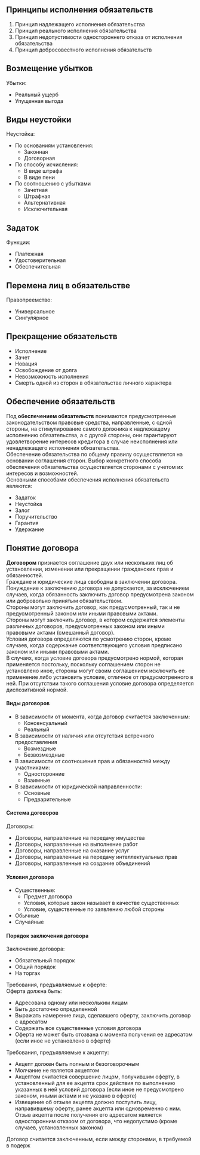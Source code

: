 ## Принципы исполнения обязательств
1. Принцип надлежащего исполнения обязательства
2. Принцип реального исполнения обязательства
3. Принцип недопустимости одностороннего отказа от исполнения обязательства
4. Принцип добросовестного исполнения обязательств
## Возмещение убытков
Убытки:
- Реальный ущерб
- Упущенная выгода
## Виды неустойки
Неустойка:
- По основаниям установления:
	- Законная
	- Договорная
- По способу исчисления:
	- В виде штрафа
	- В виде пени
- По соотношению с убытками
	- Зачетная
	- Штрафная
	- Альтернативная
	- Исключительная
## Задаток
Функции:
- Платежная
- Удостоверительная
- Обеспечительная
## Перемена лиц в обязательстве
Правопреемство:
- Универсальное
- Сингулярное
## Прекращение обязательств
- Исполнение
- Зачет
- Новация
- Освобождение от долга
- Невозможность исполнения
- Смерть одной из сторон в обязательстве личного характера
## Обеспечение обязательств
Под **обеспечением обязательств** понимаются предусмотренные законодательством правовые средства, направленные, с одной стороны, на стимулирование самого должника к надлежащему исполнению обязательства, а с другой стороны, они гарантируют удовлетворение интересов кредитора в случае неисполнения или ненадлежащего исполнения обязательства.  
Обеспечение обязательства по общему правилу осуществляется на основании соглашения сторон. Выбор конкретного способа обеспечения обязательства осуществляется сторонами с учетом их интересов и возможностей.  
Основными способами обеспечения исполнения обязательств являются:
- Задаток
- Неустойка
- Залог
- Поручительство
- Гарантия
- Удержание
## Понятие договора
**Договором** признается соглашение двух или нескольких лиц об установлении, изменении или прекращении гражданских прав и обязанностей.  
Граждане и юридические лица свободны в заключении договора.  
Понуждение к заключению договора не допускается, за исключением случаев, когда обязанность заключить договор предусмотрена законом или добровольно принятым обязательством.  
Стороны могут заключить договор, как предусмотренный, так и не предусмотренный законом или иными правовыми актами.  
Стороны могут заключить договор, в котором содержатся элементы различных договоров, предусмотренных законом или иными правовыми актами (смешанный договор).  
Условия договора определяются по усмотрению сторон, кроме случаев, когда содержание соответствующего условия предписано законом или иными правовыми актами.  
В случаях, когда условие договора предусмотрено нормой, которая применяется постольку, поскольку соглашением сторон не установлено иное, стороны могут своим соглашением исключить ее применение либо установить условие, отличное от предусмотренного в ней. При отсутствии такого соглашения условие договора определяется диспозитивной нормой.
#### Виды договоров
- В зависимости от момента, когда договор считается заключенным:
	- Консенсуальный
	- Реальный
- В зависимости от наличия или отсутствия встречного предоставления
	- Возмездные
	- Безвозмездные
- В зависимости от соотношения прав и обязанностей между участниками:
	- Односторонние
	- Взаимные
- В зависимости от юридической направленности:
	- Основные
	- Предварительные
#### Система договоров
Договоры:
- Договоры, направленные на передачу имущества
- Договоры, направленные на выполнение работ
- Договоры, направленные на оказание услуг
- Договоры, направленные на передачу интеллектуальных прав
- Договоры, направленные на создание объединений
#### Условия договора
- Существенные:
	- Предмет договора
	- Условия, которые закон называет в качестве существенных
	- Условие, существенные по заявлению любой стороны
- Обычные
- Случайные
#### Порядок заключения договора
Заключение договора:
- Обязательный порядок
- Общий порядок
- На торгах
  
Требования, предъявляемые к оферте:  
Оферта должна быть:
- Адресована одному или нескольким лицам
- Быть достаточно определенной
- Выражать намерение лица, сделавшего оферту, заключить договор с адресатом
- Содержать все существенные условия договора
- Оферта не может быть отозвана с момента получения ее адресатом (если иное не установлено в оферте)
  
Требования, предъявляемые к акцепту:
- Акцепт должен быть полным и безоговорочным
- Молчание не является акцептом
- Акцептом считается совершение лицом, получившим оферту, в установленный для ее акцепта срок действия по выполнению указанных в ней условий договора (если иное не предусмотрено законом, иными актами и не указано в оферте)
- Извещение об отзыве акцепта должно поступить лицу, направившему оферту, ранее акцепта или одновременно с ним. Отзыв акцепта после получения его адресатом является односторонним отказом от договора, что недопустимо (кроме случаев, установленных законом)
  
Договор считается заключенным, если между сторонами, в требуемой в подерж